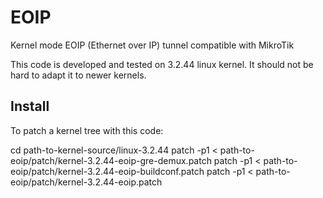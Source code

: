 EOIP
====

Kernel mode EOIP (Ethernet over IP) tunnel compatible with MikroTik

This code is developed and tested on 3.2.44 linux kernel. It should not be hard to adapt it to newer kernels.

Install
-------

To patch a kernel tree with this code:

cd path-to-kernel-source/linux-3.2.44
patch -p1 < path-to-eoip/patch/kernel-3.2.44-eoip-gre-demux.patch
patch -p1 < path-to-eoip/patch/kernel-3.2.44-eoip-buildconf.patch
patch -p1 < path-to-eoip/patch/kernel-3.2.44-eoip.patch


